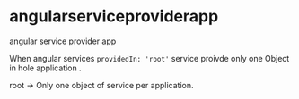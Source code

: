 # angularserviceproviderapp

angular service provider app


When angular services `providedIn: 'root'`  service proivde only one Object in hole application .

root -> Only one object of service per application.


